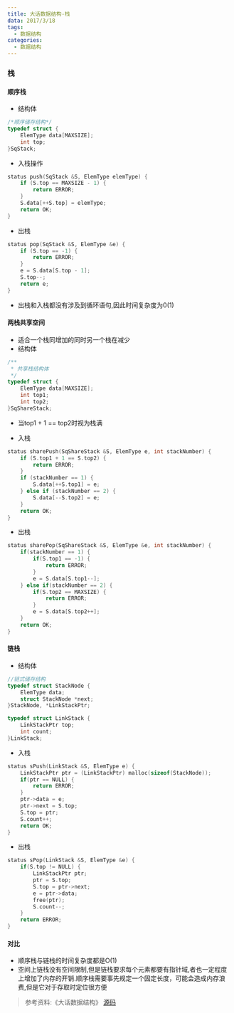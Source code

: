 ```yaml
---
title: 大话数据结构-栈
data: 2017/3/18
tags:
  - 数据结构
categories:
  - 数据结构
---
```


### 栈

#### 顺序栈

* 结构体

```c
/*顺序储存结构*/
typedef struct {
    ElemType data[MAXSIZE];
    int top;
}SqStack;
```
<!-- more -->
* 入栈操作

```c
status push(SqStack &S, ElemType elemType) {
    if (S.top == MAXSIZE - 1) {
        return ERROR;
    }
    S.data[++S.top] = elemType;
    return OK;
}
```

* 出栈

```c
status pop(SqStack &S, ElemType &e) {
    if (S.top == -1) {
        return ERROR;
    }
    e = S.data[S.top - 1];
    S.top--;
    return e;
}
```

* 出栈和入栈都没有涉及到循环语句,因此时间复杂度为0(1)

#### 两栈共享空间

* 适合一个栈同增加的同时另一个栈在减少
* 结构体

```c
/**
 * 共享栈结构体
 */
typedef struct {
    ElemType data[MAXSIZE];
    int top1;
    int top2;
}SqShareStack;
```

* 当top1 + 1 == top2时视为栈满

* 入栈

```c
status sharePush(SqShareStack &S, ElemType e, int stackNumber) {
    if (S.top1 + 1 == S.top2) {
        return ERROR;
    }
    if (stackNumber == 1) {
        S.data[++S.top1] = e;
    } else if (stackNumber == 2) {
        S.data[--S.top2] = e;
    }
    return OK;
}
```

* 出栈

```c
status sharePop(SqShareStack &S, ElemType &e, int stackNumber) {
    if(stackNumber == 1) {
        if(S.top1 == -1) {
            return ERROR;
        }
        e = S.data[S.top1--];
    } else if(stackNumber == 2) {
        if(S.top2 == MAXSIZE) {
            return ERROR;
        }
        e = S.data[S.top2++];
    }
    return OK;
}
```

#### 链栈

* 结构体

```c
//链式储存结构
typedef struct StackNode {
    ElemType data;
    struct StackNode *next;
}StackNode, *LinkStackPtr;

typedef struct LinkStack {
    LinkStackPtr top;
    int count;
}LinkStack;

```

* 入栈

```c
status sPush(LinkStack &S, ElemType e) {
    LinkStackPtr ptr = (LinkStackPtr) malloc(sizeof(StackNode));
    if(ptr == NULL) {
        return ERROR;
    }
    ptr->data = e;
    ptr->next = S.top;
    S.top = ptr;
    S.count++;
    return OK;
}
```

* 出栈

```c
status sPop(LinkStack &S, ElemType &e) {
    if(S.top != NULL) {
        LinkStackPtr ptr;
        ptr = S.top;
        S.top = ptr->next;
        e = ptr->data;
        free(ptr);
        S.count--;
    }
    return ERROR;
}
```

#### 对比
* 顺序栈与链栈的时间复杂度都是O(1)
* 空间上链栈没有空间限制,但是链栈要求每个元素都要有指针域,者也一定程度上增加了内存的开销.顺序栈需要事先规定一个固定长度，可能会造成内存浪费,但是它对于存取时定位很方便

> 参考资料:《大话数据结构》
[源码](https://github.com/cristianoro7/data-structure-practice)
